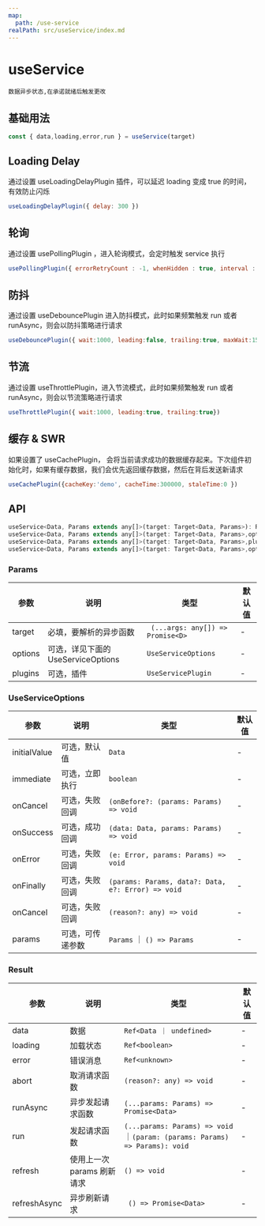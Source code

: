 ```yaml
---
map:
  path: /use-service
realPath: src/useService/index.md
---
```


# useService
    数据异步状态,在承诺就绪后触发更改

## 基础用法
```javascript
const { data,loading,error,run } = useService(target)
```
<demo src="./demo/demo.vue"
  lang="vue"
  title="基础用法"
  desc="承诺就绪后更新状态">
</demo>

## Loading Delay
通过设置 useLoadingDelayPlugin 插件，可以延迟 loading 变成 true 的时间，有效防止闪烁
```javascript
useLoadingDelayPlugin({ delay: 300 })
```
<demo src="./demo/loadingDelay.vue"
  lang="vue"
  desc="假如 getUsername 在 300ms 内返回，则 loading 不会变成 true，避免了页面展示 Loading... 的情况">
</demo>


## 轮询
通过设置 usePollingPlugin ，进入轮询模式，会定时触发 service 执行
```javascript
usePollingPlugin({ errorRetryCount : -1, whenHidden : true, interval : 2000})
```
<demo src="./demo/pollingPlugin.vue"
  lang="vue"
  desc="会每隔 2000ms 请求一次 getUsername。同时你可以通过 abort 来停止轮询，通过 run/runAsync 来启动轮询">
</demo>

## 防抖
通过设置 useDebouncePlugin 进入防抖模式，此时如果频繁触发 run 或者 runAsync，则会以防抖策略进行请求
```javascript
useDebouncePlugin({ wait:1000, leading:false, trailing:true, maxWait:1500})
```
<demo src="./demo/debounce.vue"
  lang="vue"
  desc="频繁触发 run，只会在最后一次触发结束后等待 1000ms 执行">
</demo>


## 节流
通过设置 useThrottlePlugin，进入节流模式，此时如果频繁触发 run 或者 runAsync，则会以节流策略进行请求
```javascript
useThrottlePlugin({ wait:1000, leading:true, trailing:true})
```
<demo src="./demo/throttle.vue"
  lang="vue"
  desc="频繁触发 run，只会每隔 1000ms 执行一次。">
</demo>
 

## 缓存 & SWR
如果设置了 useCachePlugin， 会将当前请求成功的数据缓存起来。下次组件初始化时，如果有缓存数据，我们会优先返回缓存数据，然后在背后发送新请求
```javascript
useCachePlugin({cacheKey:'demo', cacheTime:300000, staleTime:0 })
```
<demo src="./demo/cache1.vue"
  lang="vue"
  title="SWR"
  desc="在组件第二次加载时，会优先返回缓存的内容，然后在背后重新发起请求,您可以刷新页面体验">
</demo>

<demo src="./demo/cache3.vue"
  lang="vue"
  title="数据共享"
  desc="初始化时，两个组件只会发起一个请求。并且两篇文章的内容永远是同步的">
</demo>

<demo src="./demo/cache2.vue"
  lang="vue"
  title="数据保持新鲜"
  desc="通过设置 staleTime，我们可以指定数据新鲜时间，在这个时间内，不会重新发起请求。">
</demo>

## API

```javascript
useService<Data, Params extends any[]>(target: Target<Data, Params>): Result<Data, Params>;
useService<Data, Params extends any[]>(target: Target<Data, Params>,options: Options<Data, Params>): Result<Data, Params>;
useService<Data, Params extends any[]>(target: Target<Data, Params>,plugins: Plugin<Data, Params>[]): Result<Data, Params>;
useService<Data, Params extends any[]>(target: Target<Data, Params>,options: Options<Data, Params>, plugins: Plugin<Data, Params>[]): UseServiceResult<Data, Params>
```

### Params

| 参数    | 说明                               | 类型      | 默认值 |
| ------- | ---------------------------------- | --------- | ------ |
| target   | 必填，要解析的异步函数  | ` (...args: any[]) => Promise<D>` | -      |
| options | 可选，详见下面的 UseServiceOptions | `UseServiceOptions` |  -  |
| plugins   | 可选，插件                   | `UseServicePlugin`     | -  |


### UseServiceOptions

| 参数     | 说明                       | 类型      | 默认值  |
| -------- | -------------------------- | --------- | ------- |
| initialValue  | 可选，默认值 | `Data` | - |
| immediate  | 可选，立即执行 | `boolean` | - |
| onCancel  | 可选，失败回调 | `(onBefore?: (params: Params) => void` | - |
| onSuccess  | 可选，成功回调 | `(data: Data, params: Params) => void` | - |
| onError  | 可选，失败回调 | `(e: Error, params: Params) => void` | - |
| onFinally  | 可选，失败回调 | `(params: Params, data?: Data, e?: Error) => void` | - |
| onCancel  | 可选，失败回调 | `(reason?: any) => void` | - |
| params  | 可选，可传递参数 | `Params` ｜ `() => Params` | - |


### Result

| 参数     | 说明                       | 类型      | 默认值  |
| -------- | -------------------------- | --------- | ------- |
| data  | 数据 | `Ref<Data ｜ undefined>` | - |
| loading  | 加载状态 | `Ref<boolean>` | - |
| error  | 错误消息 | `Ref<unknown>` | - |
| abort  | 取消请求函数 |  `(reason?: any) => void` | - |
| runAsync  | 异步发起请求函数 |  `(...params: Params) => Promise<Data>` | - |
| run  | 发起请求函数 | `(...params: Params) => void`｜`(param: (params: Params) => Params): void` | - |
| refresh  | 使用上一次 params 刷新请求 |  `() => void` | - |
| refreshAsync  | 异步刷新请求 | ` () => Promise<Data>` | - |
